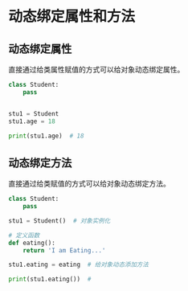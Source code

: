 # 动态绑定属性和方法

## 动态绑定属性

直接通过给类属性赋值的方式可以给对象动态绑定属性。

```python {6}
class Student:
    pass


stu1 = Student
stu1.age = 18

print(stu1.age)  # 18
```

## 动态绑定方法

直接通过给类赋值的方式可以给对象动态绑定方法。

```python {10}
class Student:
    pass

stu1 = Student()  # 对象实例化

# 定义函数
def eating():
    return 'I am Eating...'

stu1.eating = eating  # 给对象动态添加方法

print(stu1.eating())  #
```
